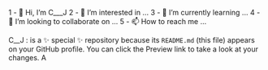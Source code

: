 1 - 👋 Hi, I’m C___J
2 - 👀 I’m interested in ...
3 - 🌱 I’m currently learning ...
4 - 💞️ I’m looking to collaborate on ...
5 - 📫 How to reach me ...


C__J : is a ✨ special ✨ repository because its `README.md` (this file) appears on your GitHub profile.
You can click the Preview link to take a look at your changes.
A
